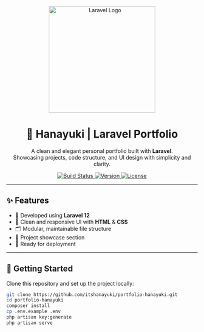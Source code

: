<p align="center">
  <a href="https://laravel.com" target="_blank">
    <img src="https://raw.githubusercontent.com/laravel/art/master/logo-lockup/5%20SVG/2%20CMYK/1%20Full%20Color/laravel-logolockup-cmyk-red.svg" width="280" alt="Laravel Logo">
  </a>
</p>

<h1 align="center">🌸 Hanayuki | Laravel Portfolio</h1>

<p align="center">
  A clean and elegant personal portfolio built with <strong>Laravel</strong>.<br>
  Showcasing projects, code structure, and UI design with simplicity and clarity.
</p>

<p align="center">
  <a href="https://github.com/laravel/framework/actions">
    <img src="https://github.com/laravel/framework/workflows/tests/badge.svg" alt="Build Status">
  </a>
  <a href="https://packagist.org/packages/laravel/framework">
    <img src="https://img.shields.io/packagist/v/laravel/framework" alt="Version">
  </a>
  <a href="https://packagist.org/packages/laravel/framework">
    <img src="https://img.shields.io/packagist/l/laravel/framework" alt="License">
  </a>
</p>

---

## ✨ Features

- 🔧 Developed using **Laravel 12**
- 💅 Clean and responsive UI with **HTML** & **CSS**
- 🗂️ Modular, maintainable file structure
- 📁 Project showcase section
- 🚀 Ready for deployment

---

## 🚀 Getting Started

Clone this repository and set up the project locally:

```bash
git clone https://github.com/itshanayuki/portfolio-hanayuki.git
cd portfolio-hanayuki
composer install
cp .env.example .env
php artisan key:generate
php artisan serve
